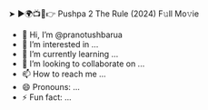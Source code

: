 ➤ ►🌍📺📱👉 Pushpa 2 The Rule (2024) F𝚞ll Mo𝚟ie


- 👋 Hi, I’m @pranotushbarua
- 👀 I’m interested in ...
- 🌱 I’m currently learning ...
- 💞️ I’m looking to collaborate on ...
- 📫 How to reach me ...
- 😄 Pronouns: ...
- ⚡ Fun fact: ...

<!---
pranotushbarua/pranotushbarua is a ✨ special ✨ repository because its `README.md` (this file) appears on your GitHub profile.
You can click the Preview link to take a look at your changes.
--->
